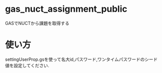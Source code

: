 # gas_nuct_assignment_public
GASでNUCTから課題を取得する

# 使い方
settingUserProp.gsを使って名大id,パスワード,ワンタイムパスワードのシード値を設定してください.
